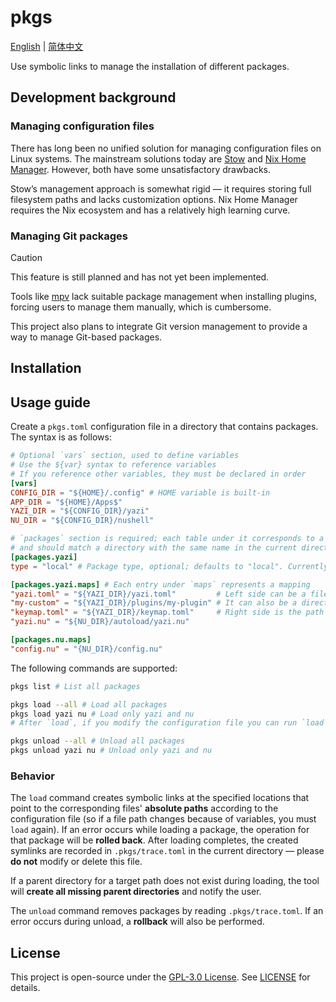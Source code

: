 # pkgs

[English](./README.md) | [简体中文](./README.zh-CN.md)

Use symbolic links to manage the installation of different packages.

## Development background

### Managing configuration files

There has long been no unified solution for managing configuration files on Linux systems.
The mainstream solutions today are [Stow](https://www.gnu.org/software/stow/manual/stow.html) and [Nix Home Manager](https://github.com/nix-community/home-manager). However, both have some unsatisfactory drawbacks.

Stow’s management approach is somewhat rigid — it requires storing full filesystem paths and lacks customization options.
Nix Home Manager requires the Nix ecosystem and has a relatively high learning curve.

### Managing Git packages

> [!caution]
> This feature is still planned and has not yet been implemented.

Tools like [mpv](https://mpv.io/) lack suitable package management when installing plugins, forcing users to manage them manually, which is cumbersome.

This project also plans to integrate Git version management to provide a way to manage Git-based packages.

## Installation

## Usage guide

Create a `pkgs.toml` configuration file in a directory that contains packages. The syntax is as follows:

```toml
# Optional `vars` section, used to define variables
# Use the ${var} syntax to reference variables
# If you reference other variables, they must be declared in order
[vars]
CONFIG_DIR = "${HOME}/.config" # HOME variable is built-in
APP_DIR = "${HOME}/Apps$"
YAZI_DIR = "${CONFIG_DIR}/yazi"
NU_DIR = "${CONFIG_DIR}/nushell"

# `packages` section is required; each table under it corresponds to a package,
# and should match a directory with the same name in the current directory
[packages.yazi]
type = "local" # Package type, optional; defaults to "local". Currently only "local" is supported.

[packages.yazi.maps] # Each entry under `maps` represents a mapping
"yazi.toml" = "${YAZI_DIR}/yazi.toml"         # Left side can be a file inside the package
"my-custom" = "${YAZI_DIR}/plugins/my-plugin" # It can also be a directory
"keymap.toml" = "${YAZI_DIR}/keymap.toml"     # Right side is the path where the symlink will be created
"yazi.nu" = "${NU_DIR}/autoload/yazi.nu"

[packages.nu.maps]
"config.nu" = "{NU_DIR}/config.nu"
```

The following commands are supported:

```bash
pkgs list # List all packages

pkgs load --all # Load all packages
pkgs load yazi nu # Load only yazi and nu
# After `load`, if you modify the configuration file you can run `load` again to reapply; `unload` is not required

pkgs unload --all # Unload all packages
pkgs unload yazi nu # Unload only yazi and nu
```

### Behavior

The `load` command creates symbolic links at the specified locations that point to the corresponding files' **absolute paths** according to the configuration file (so if a file path changes because of variables, you must `load` again). If an error occurs while loading a package, the operation for that package will be **rolled back**. After loading completes, the created symlinks are recorded in `.pkgs/trace.toml` in the current directory — please **do not** modify or delete this file.

If a parent directory for a target path does not exist during loading, the tool will **create all missing parent directories** and notify the user.

The `unload` command removes packages by reading `.pkgs/trace.toml`. If an error occurs during unload, a **rollback** will also be performed.

## License

This project is open-source under the [GPL-3.0 License](https://www.gnu.org/licenses/gpl-3.0.en.html). See [LICENSE](./LICENSE) for details.
